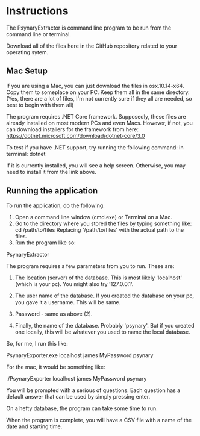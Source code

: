 # Instructions

The PsynaryExtractor is command line program to be run from the command line or terminal.

Download all of the files here in the GitHub repository related to your operating sytem.

## Mac Setup

If you are using a Mac, you can just download the files in osx.10.14-x64.  Copy them to someplace on your PC.  Keep them all in the same directory. (Yes, there are a lot of files, I'm not currently sure if they all are needed, so best to begin with them all)

The program requires .NET Core framework.  Supposedly, these files are already installed on most modern PCs and even Macs.  However, if not, you can download installers for the framework from here: https://dotnet.microsoft.com/download/dotnet-core/3.0

To test if you have .NET support, try running the following command: in terminal:
dotnet

If it is currently installed, you will see a help screen.  Otherwise, you may need to install it from the link above.

## Running the application

To run the application, do the following:

1. Open a command line window (cmd.exe) or Terminal on a Mac.
2. Go to the directory where you stored the files by typing something like:
cd /path/to/files
Replacing '/path/to/files' with the actual path to the files.
3. Run the program like so:

PsynaryExtractor <hostname> <username> <password> <database name>

The program requires a few parameters from you to run.  These are:

1. The location (server) of the database.  This is most likely 'localhost' (which is your pc).  You might also try '127.0.0.1'.

2. The user name of the database.  If you created the database on your pc, you gave it a username.  This will be same.

3. Password - same as above (2).

4. Finally, the name of the database. Probably 'psynary'.  But if you created one locally, this will be whatever you used to name the local database.

So, for me, I run this like:

PsynaryExporter.exe localhost james MyPassword psynary

For the mac, it would be something like:

./PsynaryExporter localhost james MyPassword psynary

You will be prompted with a serious of questions.  Each question has a default answer that can be used by simply pressing enter.

On a hefty database, the program can take some time to run.

When the program is complete, you will have a CSV file with a name of the date and starting time.
